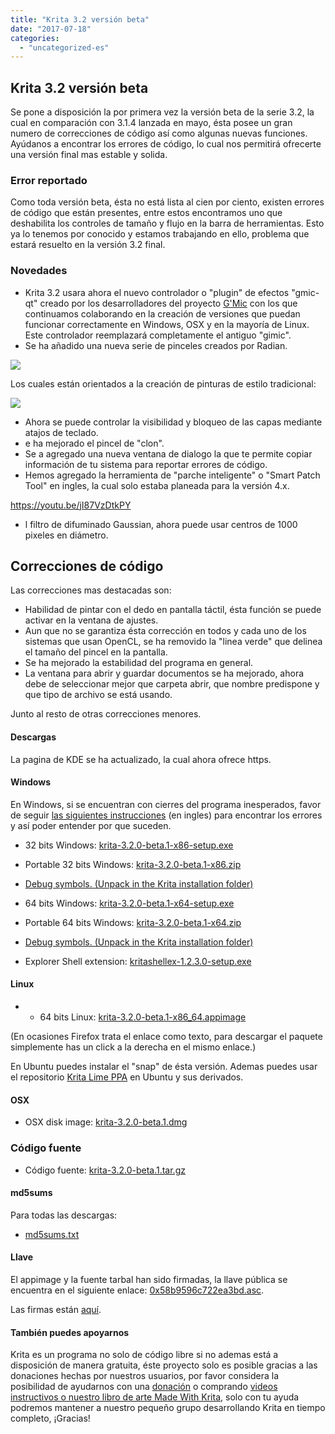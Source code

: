 ```yaml
---
title: "Krita 3.2 versión beta"
date: "2017-07-18"
categories: 
  - "uncategorized-es"
---
```


## Krita 3.2 versión beta

Se pone a disposición la por primera vez la versión beta de la serie 3.2, la cual en comparación con 3.1.4 lanzada en mayo, ésta posee un gran numero de correcciones de código así como algunas nuevas funciones. Ayúdanos a encontrar los errores de código, lo cual nos permitirá ofrecerte una versión final mas estable y solida.

### Error reportado

Como toda versión beta, ésta no está lista al cien por ciento, existen errores de código que están presentes, entre estos encontramos uno que deshabilita los controles de tamaño y flujo en la barra de herramientas. Esto ya lo tenemos por conocido y estamos trabajando en ello, problema que estará resuelto en la versión 3.2 final.

### Novedades

- Krita 3.2 usara ahora el nuevo controlador o "plugin" de efectos "gmic-qt" creado por los desarrolladores del proyecto [G'Mic](http://gmic.eu/) con los que continuamos colaborando en la creación de versiones que puedan funcionar correctamente en Windows, OSX y en la mayoría de Linux. Este controlador reemplazará completamente el antiguo "gimic".
- Se ha añadido una nueva serie de pinceles creados por Radian.

[![](../images/new_brushes-478x1024.jpg)](https://krita.org/wp-content/uploads/2017/07/new_brushes.jpg)

Los cuales están orientados a la creación de pinturas de estilo tradicional:

[![](../images/kiki_with_new_brushes_by_rad.jpg)](https://krita.org/wp-content/uploads/2017/07/kiki_with_new_brushes_by_rad.jpg)

- Ahora se puede controlar la visibilidad y bloqueo de las capas mediante atajos de teclado.
- e ha mejorado el pincel de "clon".
- Se a agregado una nueva ventana de dialogo la que te permite copiar información de tu sistema para reportar errores de código.
- Hemos agregado la herramienta de "parche inteligente" o "Smart Patch Tool" en ingles, la cual solo estaba planeada para la versión 4.x.

https://youtu.be/jI87VzDtkPY

- l filtro de difuminado Gaussian, ahora puede usar centros de 1000 pixeles en diámetro.

## Correcciones de código

Las correcciones mas destacadas son:

- Habilidad de pintar con el dedo en pantalla táctil, ésta función se puede activar en la ventana de ajustes.
- Aun que no se garantiza ésta corrección en todos y cada uno de los sistemas que usan OpenCL, se ha removido la "linea verde" que delinea el tamaño del pincel en la pantalla.
- Se ha mejorado la estabilidad del programa en general.
- La ventana para abrir y guardar documentos se ha mejorado, ahora debe de seleccionar mejor que carpeta abrir, que nombre predispone y que tipo de archivo se está usando.

Junto al resto de otras correcciones menores.

#### Descargas

La pagina de KDE se ha actualizado, la cual ahora ofrece https.

#### Windows

En Windows, si se encuentran con cierres del programa inesperados, favor de seguir [las siguientes instrucciones](https://docs.krita.org/Dr._Mingw_debugger) (en ingles) para encontrar los errores y así poder entender por que suceden.

- 32 bits Windows: [krita-3.2.0-beta.1-x86-setup.exe](https://download.kde.org/unstable/krita/3.2.0-beta.1/krita-3.2.0-beta.1-x86-setup.exe)
- Portable 32 bits Windows: [krita-3.2.0-beta.1-x86.zip](https://download.kde.org/unstable/krita/3.2.0-beta.1/krita-3.2.0-beta.1-x86.zip)
- [Debug symbols. (Unpack in the Krita installation folder)](https://download.kde.org/unstable/krita/3.2.0-beta.1/krita-3.2.0-beta.1-x86-dbg.zip)

- 64 bits Windows: [krita-3.2.0-beta.1-x64-setup.exe](https://download.kde.org/unstable/krita/3.2.0-beta.1/krita-3.2.0-beta.1-x64-setup.exe)
- Portable 64 bits Windows: [krita-3.2.0-beta.1-x64.zip](https://download.kde.org/unstable/krita/3.2.0-beta.1/krita-3.2.0-beta.1-x64.zip)
- [Debug symbols. (Unpack in the Krita installation folder)](https://download.kde.org/unstable/krita/3.2.0-beta.1/krita-3.2.0-beta.1-x64-dbg.zip)

- Explorer Shell extension: [kritashellex-1.2.3.0-setup.exe](https://download.kde.org/unstable/krita/kritashellex-1.2.3.0-setup.exe)

#### Linux

- - 64 bits Linux: [krita-3.2.0-beta.1-x86\_64.appimage](https://download.kde.org/unstable/krita/3.2.0-beta.1/krita-3.2.0-beta.1-x86_64.appimage)

(En ocasiones Firefox trata el enlace como texto, para descargar el paquete simplemente has un click a la derecha en el mismo enlace.)

En Ubuntu puedes instalar el "snap" de ésta versión. Ademas puedes usar el repositorio [Krita Lime PPA](https://launchpad.net/~kritalime/+archive/ubuntu/ppa) en Ubuntu y sus derivados.

#### OSX

- OSX disk image: [krita-3.2.0-beta.1.dmg](https://download.kde.org/unstable/krita/3.2.0-beta.1/krita-3.2.0-beta.1.dmg)

### Código fuente

- Código fuente: [krita-3.2.0-beta.1.tar.gz](https://download.kde.org/unstable/krita/3.2.0-beta.1/krita-3.2.0-beta.1.tar.gz)

#### md5sums

Para todas las descargas:

- [md5sums.txt](https://download.kde.org/unstable/krita/3.2.0-beta.1/md5sums.txt)

#### Llave

El appimage y la fuente tarbal han sido firmadas, la llave pública se encuentra en el siguiente enlace: [0x58b9596c722ea3bd.asc](https://share.kde.org/index.php/s/fJ99V5mZvuyD0z8).

Las firmas están [aquí](http://download.kde.org/unstable/krita/3.1.3-beta.1).

#### También puedes apoyarnos

Krita es un programa no solo de código libre si no ademas está a disposición de manera gratuita, éste proyecto solo es posible gracias a las donaciones hechas por nuestros usuarios, por favor considera la posibilidad de ayudarnos con una [donación](/support-us/donations/) o comprando [videos instructivos o nuestro libro de arte Made With Krita]("/support-us/shop), solo con tu ayuda podremos mantener a nuestro pequeño grupo desarrollando Krita en tiempo completo, ¡Gracias!
